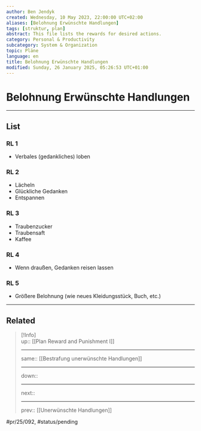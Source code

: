 ```yaml
---
author: Ben Jendyk
created: Wednesday, 10 May 2023, 22:00:00 UTC+02:00
aliases: [Belohnung Erwünschte Handlungen]
tags: [struktur, plan]
abstract: This file lists the rewards for desired actions.
category: Personal & Productivity 
subcategory: System & Organization 
topic: Pläne 
language: en
title: Belohnung Erwünschte Handlungen
modified: Sunday, 26 January 2025, 05:26:53 UTC+01:00
---
```


# Belohnung Erwünschte Handlungen

---

## List

### RL 1

- Verbales (gedankliches) loben

### RL 2

- Lächeln
- Glückliche Gedanken
- Entspannen

### RL 3

- Traubenzucker
- Traubensaft 
- Kaffee

### RL 4

- Wenn draußen, Gedanken reisen lassen

### RL 5

- Größere Belohnung (wie neues Kleidungsstück, Buch, etc.)

---

## Related

> [!Info]  
> up:: [[Plan Reward and Punishment I]]
> - ---
> same:: [[Bestrafung unerwünschte Handlungen]] 
> - ---
> down::
> - ---
> next::
> - ---
> prev:: [[Unerwünschte Handlungen]]


#pr/25/092, #status/pending